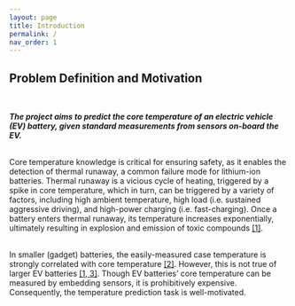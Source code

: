 ```yaml
---
layout: page
title: Introduction
permalink: /
nav_order: 1
---
```



## Problem Definition and Motivation
<br/>

**_The project aims to predict the core temperature of an electric vehicle (EV) battery, given standard measurements from sensors on-board the EV._**
<br/><br/>

Core temperature knowledge is critical for ensuring safety, as it enables the detection of thermal runaway, a common failure mode for lithium-ion batteries. Thermal runaway is a vicious cycle of heating, triggered by a spike in core temperature, which in turn, can be triggered by a variety of factors, including high ambient temperature, high load (i.e. sustained aggressive driving), and high-power charging (i.e. fast-charging). Once a battery enters thermal runaway, its temperature increases exponentially, ultimately resulting in explosion and emission of toxic compounds [\[1\]](references).
<br/><br/>

In smaller (gadget) batteries, the easily-measured case temperature is strongly correlated with core temperature [\[2\]](references). However, this is not true of larger EV batteries [\[1, 3\]](references). Though EV batteries’ core temperature can be measured by embedding sensors, it is prohibitively expensive. Consequently, the temperature prediction task is well-motivated.
